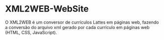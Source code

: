 # XML2WEB-WebSite
O XML2WEB é um conversor de currículos Lattes em páginas web, fazendo a conversão do arquivo xml gerado por cada currículo em páginas web (HTML, CSS, JavaScript).
